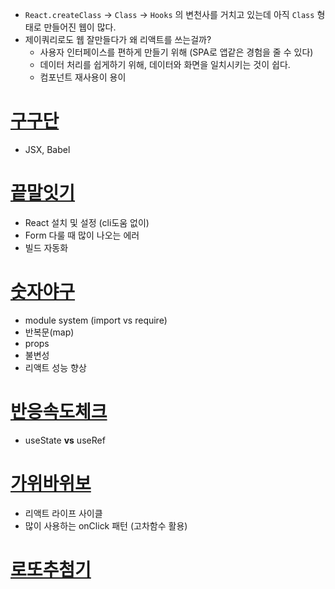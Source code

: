 * `React.createClass` -> `Class` -> `Hooks` 의 변천사를 거치고 있는데 아직 `Class` 형태로 만들어진 웹이 많다.
* 제이쿼리로도 웹 잘만들다가 왜 리액트를 쓰는걸까?
  * 사용자 인터페이스를 편하게 만들기 위해 (SPA로 앱같은 경험을 줄 수 있다)
  * 데이터 처리를 쉽게하기 위해, 데이터와 화면을 일치시키는 것이 쉽다.
  * 컴포넌트 재사용이 용이

# [구구단](./1_구구단)

* JSX, Babel

# [끝말잇기](./2_끝말잇기)

* React 설치 및 설정 (cli도움 없이)
* Form 다룰 때 많이 나오는 에러
* 빌드 자동화

# [숫자야구](./3_숫자야구)

* module system (import vs require)
* 반복문(map)
* props
* 불변성
* 리액트 성능 향상

# [반응속도체크](./4_반응속도체크)

* useState **vs** useRef

# [가위바위보](./5_가위바위보)

* 리액트 라이프 사이클 
* 많이 사용하는 onClick 패턴 (고차함수 활용)

# [로또추첨기](./6_로또추첨기)

